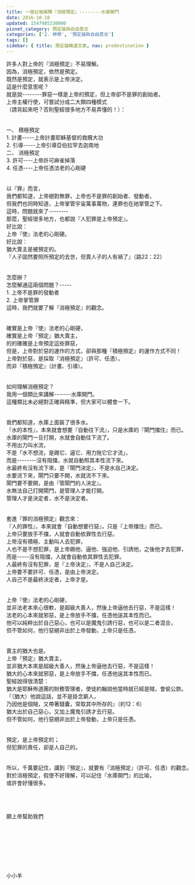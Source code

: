 ```yaml
---
title: 一個比喻解釋『消極預定』--------水庫開門
date: 2016-10-18
updated: 1547985330000
pixnet_category: 預定論與自由意志
categories: ['2. 神學', '預定論與自由意志']
tags: []
sidebar: { title: 預定論精選文章, nav: predestination }
---
```


<p>許多人對上帝的『消極預定』不易理解。<br/>因為，消極預定，依然是預定。<br/>既然是預定，就表示是上帝決定。<br/>這是什麼意思呢？<br/>就是說--------罪惡一樣是上帝的預定，但上帝卻不是罪的創始者。<br/><!--more-->上帝主權行使，可嘗試分成二大類四種模式<br/>（請背起來吧？否則聖經很多地方不易弄懂的！）：<br/><br/><br/>一、	積極預定<br/>1.	計畫-----上帝計畫耶穌基督的救贖大功<br/>2.	引導-----上帝引導亞伯拉罕去迦南地<br/>二、	消極預定<br/>3.	許可----上帝許可麻雀掉落<br/>4.	任憑----上帝任憑法老的心剛硬<br/><br/><br/>以『罪』而言，<br/>我們都知道，上帝絕對無罪，上帝也不是罪的創始者、發動者。<br/>但我們也同時知道，上帝掌管宇宙萬事萬物，連罪也在祂掌管之下。<br/>這時，問題就來了--------<br/>那麼，聖經很多地方，也都說『人犯罪是上帝預定』。<br/>好比說：<br/>上帝『使』法老的心剛硬。<br/>好比說：<br/>猶大賣主是被預定的。<br/>『人子固然要照所預定的去世，但賣人子的人有禍了』（路22：22）<br/><br/><br/>怎麼辦？<br/>怎麼解通這兩個問題？-----<br/>1.	上帝不是罪的發動者<br/>2.	上帝掌管罪<br/>這時，我們就要了解『消極預定』的觀念。<br/><br/><br/>確實是上帝『使』法老的心剛硬，<br/>確實是上帝『預定』猶大賣主，<br/>的的確確是上帝預定這些罪惡，<br/>但是，上帝對於惡的運作的方式，卻與那種『積極預定』的運作方式不同！<br/>上帝對於惡，是採取『消極預定』（許可、任憑），<br/>而非『積極預定』（計畫、引導）。<br/><br/><br/>如何理解消極預定？<br/>我用一個類比來講解-------水庫開門。<br/>這種類比未必絕對正確與精準，但大家可以體會一下。<br/><br/><br/>我們都知道，水庫上面裝了很多水。<br/>『水的本性』，本來就會想要『自動往下流』，只是水庫的『閘門擋住』而已。<br/>水庫的閘門一旦打開，水就會自動往下流了。<br/>不用出力叫水流，<br/>不是「水不想流，是踢它、逼它、用力拖它它才流」，<br/>而是--------沒有阻擋，水就自動照其本性流下來。<br/>水最終有沒有流下來，是『閘門決定』，不是水自己決定。<br/>水要流下來，閘門只要不開，水就流不下來。<br/>閘門要不要開，是由『管閘門的人決定』。<br/>水無法自己打開閘門，是管理人才能打開。<br/>管理人才是決定者，水不是決定者。<br/><br/><br/>套進『罪的消極預定』觀念來：<br/>『人的罪性』，本來就會『自動想要行惡』，只是『上帝擋住』而已。<br/>上帝只要放手不擋，人就會自動依罪性去行惡。<br/>上帝沒有積極、主動叫人去犯罪，<br/>人也不是不想犯罪，是上帝踢他、逼他、強迫他、引誘他，之後他才去犯罪，<br/>而是-----沒有阻擋，人就會自動依其罪性去犯罪。<br/>人最終有沒有犯罪，是『上帝決定』，不是人自己決定。<br/>上帝要不要許可、任憑，是由上帝決定。<br/>人自己不是最終決定者，上帝才是。<br/><br/><br/>上帝『使』法老的心剛硬，<br/>並非法老本來心很軟，是超級大善人，然後上帝逼他去行惡，不是這樣！<br/>法老的心本來就邪惡，是上帝放手不擋，任憑他逞其本性而已。<br/>他可以純粹出於自己惡心，也可以是魔鬼引誘行惡，也可以是二者混合，<br/>但不管如何，他行惡絕非出於上帝發動，上帝只是任憑。<br/><br/><br/>賣主的猶大也是。<br/>上帝『預定』猶大賣主，<br/>並非猶大本來是超級大善人，然後上帝逼他去行惡，不是這樣！<br/>猶大的心本來就邪惡，是上帝放手不擋，任憑他逞其本性而已。<br/>聖經說得很清楚：<br/>猶大是耶穌佈道團的財務管理者，使徒約翰說他當時就已經是賊，會偷公款。<br/>『（猶大）他說這話，並不是掛念窮人，<br/>乃因他是個賊，又帶著錢囊，常取其中所存的』（約12：6）<br/>猶大出於自己惡心，又加上魔鬼引誘才去行惡。<br/>但不管如何，他行惡絕非出於上帝發動，上帝只是任憑。<br/><br/><br/>預定，是上帝預定的；<br/>但犯罪的責任，卻是人自己的。<br/><br/><br/>所以，千萬要記住，講到『預定』，就要有『消極預定』（許可、任憑）的觀念。<br/>對於消極預定，假使不好理解，可以記住『水庫開門』的比喻，<br/>或許會好懂很多。<br/><br/><br/><br/><br/>願上帝幫助我們<br/><br/><br/><br/><br/><br/><br/><br/><br/>小小羊<br/><br/><br/><br/><br/><br/><br/></p>